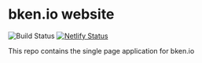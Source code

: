 # bken.io website

![Build Status](https://github.com/bken-io/web/workflows/build/badge.svg)
[![Netlify Status](https://api.netlify.com/api/v1/badges/002d13e2-68d3-453e-8184-3bb9f29dcfe2/deploy-status)](https://app.netlify.com/sites/bken/deploys)

This repo contains the single page application for bken.io
